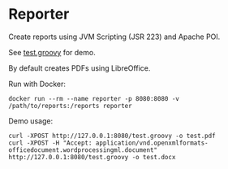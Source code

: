 # Reporter

Create reports using JVM Scripting (JSR 223) and Apache POI.

See [test.groovy](https://github.com/yoursdearboy/reporter/blob/master/.projectile) for demo.

By default creates PDFs using LibreOffice.

Run with Docker:

```
docker run --rm --name reporter -p 8080:8080 -v /path/to/reports:/reports reporter
```

Demo usage:

```
curl -XPOST http://127.0.0.1:8080/test.groovy -o test.pdf
curl -XPOST -H "Accept: application/vnd.openxmlformats-officedocument.wordprocessingml.document" http://127.0.0.1:8080/test.groovy -o test.docx
```
